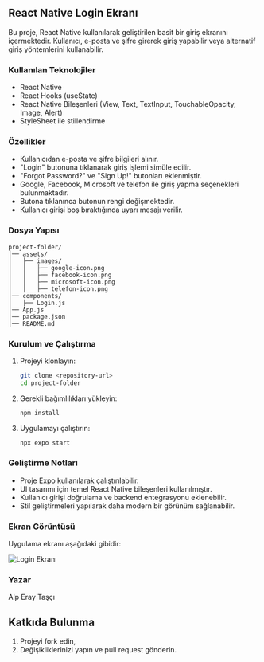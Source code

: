 ## React Native Login Ekranı

Bu proje, React Native kullanılarak geliştirilen basit bir giriş ekranını içermektedir. Kullanıcı, e-posta ve şifre girerek giriş yapabilir veya alternatif giriş yöntemlerini kullanabilir.

### Kullanılan Teknolojiler
- React Native
- React Hooks (useState)
- React Native Bileşenleri (View, Text, TextInput, TouchableOpacity, Image, Alert)
- StyleSheet ile stillendirme

### Özellikler
- Kullanıcıdan e-posta ve şifre bilgileri alınır.
- "Login" butonuna tıklanarak giriş işlemi simüle edilir.
- "Forgot Password?" ve "Sign Up!" butonları eklenmiştir.
- Google, Facebook, Microsoft ve telefon ile giriş yapma seçenekleri bulunmaktadır.
- Butona tıklanınca butonun rengi değişmektedir.
- Kullanıcı girişi boş bıraktığında uyarı mesajı verilir.

### Dosya Yapısı
```
project-folder/
│── assets/
│   ├── images/
│   │   ├── google-icon.png
│   │   ├── facebook-icon.png
│   │   ├── microsoft-icon.png
│   │   ├── telefon-icon.png
│── components/
│   ├── Login.js
│── App.js
│── package.json
│── README.md
```

### Kurulum ve Çalıştırma
1. Projeyi klonlayın:

   ```sh
   git clone <repository-url>
   cd project-folder
   ```
2. Gerekli bağımlılıkları yükleyin:

   ```sh
   npm install
   ```
3. Uygulamayı çalıştırın:

   ```sh
   npx expo start
   ```

### Geliştirme Notları

- Proje Expo kullanılarak çalıştırılabilir.
- UI tasarımı için temel React Native bileşenleri kullanılmıştır.
- Kullanıcı girişi doğrulama ve backend entegrasyonu eklenebilir.
- Stil geliştirmeleri yapılarak daha modern bir görünüm sağlanabilir.

### Ekran Görüntüsü
Uygulama ekranı aşağıdaki gibidir:

![Login Ekranı](https://github.com/user-attachments/assets/39693f5e-510f-43c5-aa7b-c4a2eb46e992)



### Yazar

Alp Eray Taşçı

## Katkıda Bulunma

1. Projeyi fork edin,
2. Değişikliklerinizi yapın ve pull request gönderin.

